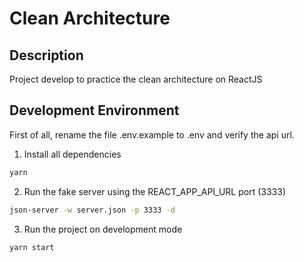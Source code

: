 # Clean Architecture

## Description

Project develop to practice the clean architecture on ReactJS

## Development Environment

First of all, rename the file .env.example to .env and verify the api url.

1. Install all dependencies

```bash
yarn
```

2. Run the fake server using the REACT_APP_API_URL port (3333)

```bash
json-server -w server.json -p 3333 -d
```

3. Run the project on development mode

```bash
yarn start
```
